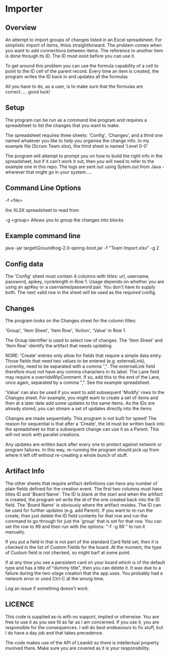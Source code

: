 Importer
=============

## Overview
An attempt to import groups of changes listed in an Excel spreadsheet.  For simplistic import of items,
thisis straightforward. The problem comes when you want to add connections between items. The reference
to another item is done through its ID. The ID must exist before you can use it.

To get around this problem you can use the formula capability of a cell to point to the ID cell of the 
parent record. Every time an item is created, the program writes the ID back in and updates all the 
formulas

All you have to do, as a user, is to make sure that the formulas are correct..... good luck!

## Setup

The program can be run as a command line program and requires a spreadsheet to list the changes that 
you want to make.

The spreadsheet requires three sheets: 'Config', 'Changes', and a third one named whatever you like 
to help you organise the change info. In my example file (Scrum Team.xlsx), the third sheet is named 
'Level 0-0'

The program will attempt to prompt you on how to build the right info in the spreadsheet, but if 
it can't work it out, then you will need to refer to the example one in this repo. The logs are 
sent out using Sytem.out from Java - wherever that might go in your system.....

## Command Line Options

-f \<file\>     

the XLSX spreadsheet to read from

-g \<group\>  Allows you to group the changes into blocks

## Example command line
java -jar target\Groundhog-2.0-spring-boot.jar -f "Team Import.xlsx" -g 2

## Config data

The 'Config' sheet must contain  4 columns with titles: url, username, password, apikey, cyclelength 
in Row 1. Usage depends on whether you are using an apiKey or a username/password pair. You don't 
have to supply both. The next valid row in the sheet will be used as the required config.

## Changes

The program looks on the Changes sheet for the column titles: 
  
'Group', 'Item Sheet', 'Item Row', 'Action', 'Value' in Row 1.
  
The Group identifier is used to select row of changes. The 'Item Sheet' and 'Item Row' identify the artifact 
that needs updating. 

NORE: 'Create' entries only allow for fields that require a simple data entry. Those fields that need two values
to be entered (e.g. externalLink), currently, need to be separated with a comma ",". The externalLink field therefore
must not have any comma characters in its label. The Lane field may require a overrideWipComment. If so, add this to
the end of the Lane, once again, separated by a comma ",". See the example spreadsheet.

'Value' can also be used if you want to add subsequent 'Modify' rows to the Changes sheet. 
For example, you might want to create a set of items and then at a later date add some updates to the
same items. As the IDs are already stored, you can stream a set of updates directly into the items
  
Changes are made sequentially. This program is not built for speed! The reason for sequential is 
that after a 'Create', the Id must be written back into the spreadsheet so that a subsequent change
can use it as a Parent. This will not work with parallel creations.

Any updates are written back after every one to protect against network or program failures. In this way, 
re-running the program should pick up from where it left off without re-creating a whole bunch of stuff.

## Artifact Info

The other sheets that require artifact definitions can have any number of plain fields defined
for the creation event. The first two columns must have titles ID and 'Board Name'. The ID 
is blank at the start and when the artifact is created, the program wil write the id of the one
created back into the ID field. The 'Board Name' is obviously where the artifact resides. The ID 
can be used for further updates (e.g. add Parent). If you want to re-run the create, then just 
delete the ID field contents for that row and run the command to go through for just the 'group'
that is set for that row. You can set the row to 99 and then run with the options:
  "-f <filename> -g 99 " to run it manually.

If you put a field in that is not part of the standard Card field set, then it is checked in the 
list of Custom Fields for the board. At the moment, the type of Custom field is not checked, so 
might barf at some point. 

If at any time you see a persistent card on your board which is of the default type and has a title of 
"dummy title", then you can delete it. It was due to a failure during the two-stage creation that the
app uses. You probably had a network error or used Ctrl-C at the wrong time.
  
Log an issue if something doesn't work.

## LICENCE
This code is supplied as-is with no support, implied or otherwise. You are free to use it as you see 
fit as far as I am concerned. If you use it, you are responsible for the consequences. I will 
do best endeavours to fix stuff, but I do have a day job and that takes precedence.

The code makes use of the API of Leankit so there is intellectual property involved there. Make sure you 
are covered as it is your responsibility.
